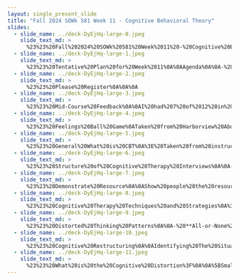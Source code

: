 ```yaml
---
layout: single_present_slide
title: "Fall 2024 SOWk 581 Week 11 - Cognitive Behavioral Theory"
slides:
  - slide_name: ../deck-DyEjHq-large-0.jpeg
    slide_text_md: >
      %23%23%20Fall%202024%20SOWk%20581%20Week%2011%20-%20Cognitive%20Behavioral%20Theory%0A%0Atitle:%20Fall%202024%20SOWk%20581%20Week%2011%20-%20Cognitive%20Behavioral%20Theory%0Adate:%202024-11-01%2023:21:00%0Alocation:%20Heritage%20University%0Atags:%0A%0A%20%20-%20Heritage%20University%0A%20%20-%20MSW%20Program%0A%20%20-%20SOWK%20581%0A%0Apresentation_video:%20%3E%0A%20%20%0Adescription:%20%3E%0A%0AWeek%20eleven%20is%20a%20synchronous%20week,%20with%20class%20on%2011/02.%20The%20readings%20will%20be%20about%20cognitive%20theory.%0A%0A
  - slide_name: ../deck-DyEjHq-large-1.jpeg
    slide_text_md: >
      %23%23%20Tentative%20Plan%20for%20Week%2011%0A%0AAgenda%0A%0A-%20Follow%20up%20on%20mid-course%20feedback%0A-%20Engage%20in%20a%20group%20activity%20about%20feelings%0A-%20Discuss%20the%20general%20structure%20of%20CBT%0A-%20Examine%20and%20practice%20with%20skills%20in%20CBT%0A%0ALearning%20Objectives%0A%0A-%20Understand%20the%20general%20structure%20of%20interventions%20in%20cognitive%20behavioral%20theory%0A-%20Identify%20common%20thinking%20errors%0A-%20Engage%20in%20cognitive%20restructuring%0A%0A%0A
  - slide_name: ../deck-DyEjHq-large-2.jpeg
    slide_text_md: >
      %23%23%20Please%20Register%0A%0A%0A
  - slide_name: ../deck-DyEjHq-large-3.jpeg
    slide_text_md: >
      %23%23%20Mid-Course%20Feedback%0A%0AI%20had%207%20of%2012%20in%20each%20class%20complete%0A%0AGoing%20Well:%0A-%20Classroom%20Structure%20(instructions,%20organization)%0A-%20Class%20content%20(class%20time%20activities,%20readings,%20different%20forms%20of%20media%20%5Besp.%20Podcasts%5D,%20extra%20resources,%20lecture%20videos)%0A-%20Class%20participation%20and%20engagement%20%0A%0ANot%20Going%20Well%0A%0A-%20All%20of%20the%20reading%20required%0A-%20Being%20split%20into%20two%20sections%0A-%20Classroom%20climate%20(feeling%20judged)%0A-%20Content%20provided%20(wanting%20direct%20engagement%20vs%20general%20content)%0A%0ASuggestions%0A%0A-%20Make%20changes%20to%20quizzes%0A-%20More%20individual%20check-ins%0A%0AQuotes%0A-%20What%20is%20not%20going%20well%20is%20the%20amount%20of%20time%20I%20have.%20The%20articles%20I%20need%20to%20read%20are%20only%20on%20my%20computer%20and%20so%20access%20to%20them%20in%20only%20this%20format%20is%20limited.%20Also,%20the%20video%20lectures%20are%20not%20working%20because%20it%20doesn't%20help%20with%20my%20learning%20it%20is%20just%20taking%20my%20time%20from%20my%20work.%20Maybe%20instead%20of%20a%20video%20lecture,%20he%20can%20do%20a%20video%20live%20where%20we%20can%20hop%20on%20and%20ask%20questions%20relating%20to%20our%20weekly%20work.%0A-%20My%20only%20comment%20is%20that%20I%20don't%20feel%20comfortable%20speaking%20up%20in%20the%20in-person%20class.%20The%20in-person%20class%20seems%20judgmental.%20I%20prefer%20to%20email%20rather%20than%20ask%20questions%20out%20loud%20to%20the%20professor,%20which%20is%20affecting%20my%20learning.%20I%20do%20have%20questions%20and%20would%20like%20to%20make%20comments%20because%20I%20would%20like%20feedback.%20However,%20it%20is%20uncomfortable%20to%20speak%20up.%0A-%20I%20know%20that%20you're%20available%20if%20needed%20but%20I%20do%20feel%20that%20we%20need%20to%20open%20more%20communication%20between%20student%20and%20teacher%20because%20I%20do%20not%20even%20know%20what%20I%20would%20say%20when%20I%20reach%20out.%20I%20feel%20stressed%20and%20like%20I%20am%20doing%20everything%20wrong%20and%20late%20and%20may%20have%20little%20video%20check-ins%20or%20emails%20because%20I%20feel%20stressed%20and%20overwhelmed.%0A%0A%0A
  - slide_name: ../deck-DyEjHq-large-4.jpeg
    slide_text_md: >
      %23%23%20Feelings%20Ball%20Game%0ATaken%20from%20Harborview%20Abuse%20%26%20Trauma%20Center%20has%20their%20%5BCBT%20+%20NOTEBOOK%5D(https://depts.washington.edu/uwhatc/cbt-notebook/).%20See%20the%20%5BFeelings%20Ball%20Game%5D(https://depts.washington.edu/uwhatc/wp-content/uploads/2022/07/Feelings-Ball-Game-Instructions.pdf).%0A%0AInstructions%20for%20how%20to%20use%20it:%0A%0A1.%20You%20can%20start%20by%20tossing%20the%20ball%20in%20session,%20the%20closest%20the%20right%20thumb%20gets%20to%20a%20face/word,%20you%20have%20to%20say%20the%0Alast%20time%20you%20felt%20that%20way.%20Goes%20back%20in%20forth%20with%20family%20members%20and%20therapist.%20Great%20intro%20to%20feeling%0Aidentification%20and%20engagement.%0A2.%20You%20can%20introduce%20charades%20by%20playing%20the%20game%20similarly%20only%20they%20don't%20get%20to%20tell%20you%20the%20last%20time%20they%20felt%0Athat%20way,%20this%20time%20they%20act%20out%20the%20feeling%20without%20saying%20the%20word.%20Other%20family%20members%20guess.%20Creates%20body%0Asensations%20to%20feeling%20%E2%80%93%20then%20end%20with%20introducing%20relaxation%20if%20needed%20with%20an%20escalated%20kid.%0A3.%20Use%20the%20%22best%20friend%22%20scenario%20for%20resistant%20kiddos%20by%20having%20them%20tell%20you%20a%20time%20their%20friend%20might%20have%20felt%0Athat%20way.%20Also%20assists%20with%20empathy%20building.%0A%0ASelected%20Feelings%0A%0A%3E%20Surprise,%20Empathy,%20Confusion,%20Anger,%20Pride,%20Admiration,%20Guilt,%20Jealousy,%20Trust,%20Loneliness,%20Joy,%20Amusement,%20Awe,%20Resentment,%20Contentment,%20Disappointment,%20Fear,%20Love,%20Nostalgia,%20Excitement%0A%0A
  - slide_name: ../deck-DyEjHq-large-5.jpeg
    slide_text_md: >
      %23%23%20General%20What%20is%20CBT%0A%3E%20Taken%20from%20instruction%20manual%0A%0AThe%20therapist%20is%20a%20trusted%20teacher,%20trainer,%20and%20coach%20who%20enables%20the%20client%20to%20actively%20participate%20in%20solving%20problems%20and%20meeting%20goals.%20Cognitive%20therapists%20can%20spot%20the%20subtle%20flaws%20in%20someone's%20reasoning%20and%20skillfully%20elicit%20a%20different%20interpretation%20of%20the%20same%20events.%20They%20are%20active,%20direct,%20and%20supportive.%20%0A%0A
  - slide_name: ../deck-DyEjHq-large-6.jpeg
    slide_text_md: >
      %23%23%20Structure%20of%20Cognitive%20Therapy%20Interviews%0A%0A-%20Start%20with%20an%20agenda%20set%20with%20the%20client%0A-%20Using%20CBT%20techniques%20and%20strategies%0A-%20Ends%20with%20feedback%20and%20homework.%20%0A%0AStructure%20fits%20within%20the%20CBT%20Triangle%20of%20thoughts,%20feelings,%20and%20behaviors.%0AMight%20go%20different%20directions%20within%20structure.%0A%0A
  - slide_name: ../deck-DyEjHq-large-7.jpeg
    slide_text_md: >
      %23%23%20Demonstrate%20Resource%0A%0AShow%20people%20the%20resource%20%5BCBT%20+%20Notebook%5D(https://depts.washington.edu/uwhatc/cbt-notebook/)%20by%20UW%0A%0A
  - slide_name: ../deck-DyEjHq-large-8.jpeg
    slide_text_md: >
      %23%23%20Cognitive%20Therapy%20Techniques%20and%20Strategies%0A%3E%20There%20are%20a%20number%20of%20CBT%20techniques%20and%20strategies%0A%0A-%20**Identifying%20and%20Testing%20Automatic%20Thoughts**:%20understanding%20beliefs%20and%20behaviors,%20especially%20to%20understand%20distorted%20thinking%0A-%20**Examining%20the%20Evidence**:%20Exploring%20the%20what%20is%20really%20going%20on%0A-%20**Downward%20Arrow%20Technique**:%20Moving%20from%20automatic%20thoughts%20to%20what%20are%20the%20core%20beliefs%20somebody%20has.%0A-%20**Behavioral%20Activation**:%20getting%20clients%20to%20re-engage%20in%20activities%20with%20a%20sense%20of%20satisfaction.%20Includes%20activity%20monitoring%20and%20activity%20scheduling.%0A-%20**Cognitive%20Restructuring**:%20identify,%20challenge,%20and%20modify%20negative%20or%20unhelpful%20thought%20patterns%0A%0A%0A
  - slide_name: ../deck-DyEjHq-large-9.jpeg
    slide_text_md: >
      %23%23%20Distorted%20Thinking%20Patterns%0A%0A-%20**All-or-None%20Thinking**.%20%22If%20I%20fail%20at%20an%20important%20task,%20as%20I%20must%20not,%20I'm%20a%20total%20failure%20and%20%20completely%20unlovable.%22%0A-%20**Jumping%20to%20Conclusions%20and%20Negative%20Non%20Sequiturs**.%20%22Since%20they%20have%20seen%20me%20dismally%20fail,%20%20as%20I%20should%20not%20have%20done,%20they%20will%20view%20me%20as%20incompetent.%22%0A-%20**Fortune%20Telling**.%22Because%20they%20are%20laughing%20at%20me%20for%20failing,%20they%20know%20that%20I%20should%20have%20%20succeeded,%20and%20they%20will%20despise%20me%20forever.%22%0A-%20**Focusing%20on%20the%20Negative**.%20%22Because%20I%20can't%20stand%20things%20going%20wrong,%20as%20they%20must%20not,%20I%20%20can't%20see%20any%20good%20that%20is%20happening%20in%20my%20life.%22%0A-%20**Disqualifying%20the%20Positive**.%20%22When%20they%20compliment%20me%20on%20the%20good%20things%20I%20have%20done,%20they%20%20are%20only%20being%20kind%20to%20me%20and%20forgetting%20the%20foolish%20things%20that%20I%20should%20not%20have%20done.%22%0A-%20**Allness%20and%20Neverness**.%20%22Because%20conditions%20of%20living%20ought%20to%20be%20good%20and%20actually%20are%20so%20%20bad%20and%20so%20intolerable,%20they'll%20always%20be%20this%20way%20and%20I'll%20never%20have%20any%20happiness.%22%0A-%20**Minimization**.%20%22My%20accomplishments%20were%20the%20result%20of%20luck%E2%80%94unimportant.%20But%20my%20mistakes%20are%20unforgivable,%20and%20I%20should%20never%20have%20made%20them.%22%0A-%20**Emotional%20Reasoning**.%20%22Because%20I%20have%20performed%20so%20poorly,%20as%20I%20should%20not%20have%20done,%20I%20%20feel%20like%20a%20total%20nincompoop,%20and%20my%20strong%20feeling%20proves%20that%20I%20am%20no%20damned%20good.%22%0A-%20**Labeling%20and%20Overgeneralization**.%20%22Because%20I%20must%20not%20fail%20at%20important%20work%20and%20have%20done%20%20so,%20I%20am%20a%20complete%20loser%20and%20failure.%22%0A-%20**Personalizing**.%20%22Since%20I%20am%20acting%20far%20worse%20than%20I%20should%20act,%20and%20they%20are%20laughing,%20I%20am%20%20sure%20they%20are%20only%20laughing%20at%20me,%20and%20that%20is%20awful.%22%20%0A-%20**Phonyism**.%20%22When%20I%20don't%20do%20as%20well%20as%20I%20ought%20to%20do%20and%20they%20still%20praise%20and%20accept%20me,%20I%20%20am%20a%20real%20phony%20and%20will%20soon%20fall%20on%20my%20face.%22%0A-%20**Perfectionism**.%20%22I%20realize%20that%20I%20did%20fairly%20well,%20but%20I%20should%20have%20done%20perfectly%20well%20on%20a%20%20task%20like%20this%20and%20am%20therefore%20really%20an%20incompetent.%0A-%20**Arbitrary%20Inferences**.%20Refers%20to%20the%20process%20of%20drawing%20a%20specific%20conclusion%20in%20the%20absence%20%20of%20supporting%20evidence,%20or%20when%20the%20evidence%20is%20contrary%20to%20the%20conclusion.%0A-%20**Selective%20Abstraction**.%20Consists%20of%20focusing%20on%20a%20detail%20taken%20out%20of%20context%20and%20conceptualizing%20the%20total%20experience%20on%20the%20basis%20of%20that%20detail.%0A-%20**Overgeneralization**.%20Refers%20to%20a%20pattern%20of%20drawing%20a%20general%20rule%20or%20conclusion%20on%20the%20%20basis%20of%20one%20or%20more%20isolated%20incidents%20and%20applying%20it%20across%20the%20board%20to%20related%20and%20%20unrelated%20situations.%0A-%20**Magnification%20and%20Minimization**.%20These%20are%20errors%20in%20evaluating%20the%20magnitude%20of%20an%20event.%20%20They%20are%20so%20gross%20as%20to%20constitute%20a%20distortion.%0A-%20**Personalization**.%20The%20client's%20tendency%20to%20take%20things%20personally%20even%20when%20there%20is%20no%20%20such%20connection.%0A-%20**Dichotomous%20Thinking**.%20The%20client's%20tendency%20to%20place%20experiences%20in%20one%20of%20two%20opposite%20categories,%20for%20example,%20viewing%20people%20as%20either%20saints%20or%20sinners%20%0A%0AStart%20w/%20small%20groups,%20talk%20about%20what%20the%20these%20look%20like%0A%0A%0A
  - slide_name: ../deck-DyEjHq-large-10.jpeg
    slide_text_md: >
      %23%23%20Cognitive%20Restructuring%0A%0AIdentifying%20The%20Situation%0AThink%20about%20a%20situation%20that%20put%20you%20in%20a%20bad%20mood.%20What%20happened%3F%0A%0AThought%20Patterns%0AWhat%20were%20you%20thinking%20in%20response%20to%20the%20situation%20that%20was%20happening%3F%0A%0AIs%20this%20thought%20True%3F%0AWere%20the%20thoughts%20above%20true%3F%0A%0AThis%20thought%20Makes%20Me%20Feel:%0AWhat%20were%20you%20feeling%20in%20response%20to%20your%20thoughts%20about%20the%20situation%20that%20was%20happening%3F%0A%0AModify%20or%20Replace%20Automatic%20Thoughts%0AWhat%20is%20a%20thought%20that%20we%20could%20replace%20this%20with%20when%20we%20start%20to%20think%20it%3F%0A%0A
  - slide_name: ../deck-DyEjHq-large-11.jpeg
    slide_text_md: >
      %23%23%20What%20is%20the%20Cognitive%20Distortion%3F%0A%0A%5BSmall%20Group%20Activity%5D%20Have%20students%20go%20through%20and%20talk%20about%20which%20distortion%20is%20described:%0A%0A-%20Focusing%20on%20the%20Negative:%20%22Everyone%20congratulated%20me%20on%20my%20project,%20but%20all%20I%20can%20think%20about%20is%20the%20one%20small%20mistake%20I%20made.%22%0A-%20Personalizing:%20%22It%20must%20be%20my%20fault%20that%20the%20meeting%20went%20poorly,%20even%20though%20I%20wasn't%20the%20one%20leading%20it.%22%0A-%20Labeling%20and%20Overgeneralization:%20%22I%20missed%20my%20workout%20today%E2%80%94I'm%20so%20lazy%20and%20undisciplined.%22%0A-%20Jumping%20to%20Conclusions%20and%20Negative%20Non-Sequiturs:%20%22They%20didn't%20respond%20to%20my%20message%20right%20away;%20they%20must%20be%20mad%20at%20me.%22%0A-%20Selective%20Abstraction:%20%22Even%20though%20I've%20been%20praised%20for%20my%20work,%20I'm%20focused%20only%20on%20the%20minor%20critique%20my%20boss%20gave.%22%0A-%20All-or-None%20Thinking:%20%22If%20I%20can't%20handle%20every%20problem%20on%20my%20own,%20then%20I%20must%20be%20a%20failure.%22%0A-%20Fortune%20Telling:%20%22I%20just%20know%20that%20the%20presentation%20tomorrow%20will%20go%20terribly.%22%0A-%20Arbitrary%20Inferences:%20%22She%20glanced%20at%20me%20in%20a%20weird%20way%E2%80%94she%20must%20think%20I'm%20doing%20a%20terrible%20job.%22%0A-%20Emotional%20Reasoning:%20%22I%20feel%20anxious%20about%20this%20meeting,%20so%20it%20must%20mean%20that%20something%20bad%20is%20going%20to%20happen.%22%0A-%20Minimization:%20%22Sure,%20I%20got%20an%20award,%20but%20it's%20not%20a%20big%20deal.%20Anyone%20could%20have%20done%20it.%22%0A-%20Overgeneralization:%20%22This%20relationship%20didn't%20work%20out;%20all%20my%20relationships%20will%20probably%20end%20badly.%22%0A-%20Dichotomous%20Thinking:%20%22If%20I%20don't%20get%20this%20promotion,%20I'm%20a%20complete%20failure.%22%0A
---
```

